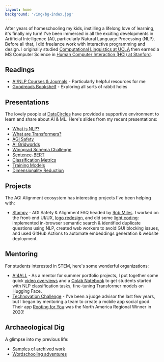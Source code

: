 ```yaml
---
layout: home
background: '/img/bg-index.jpg'
---
```


After years of homeschooling my kids, instilling a lifelong love of learning, it's finally my turn! I've been immersed in all the exciting developments in Artificial Intelligence (AI), particularly Natural Language Processing (NLP). Before all that, I did freelance work with interactive programming and design. I originally studied [Computational Linguistics at UCLA](https://linguistics.ucla.edu/) then earned a MS Computer Science in [Human Computer Interaction (HCI) at Stanford](https://hci.stanford.edu/).

## Readings

- [AI/NLP Courses & Journals](/resources) - Particularly helpful resources for me
- [Goodreads Bookshelf](https://www.goodreads.com/review/list/150236560-ccstan99?shelf=read) - Exploring all sorts of rabbit holes

## Presentations

The lovely people at [DataCircles](https://datacircles.org/) have provided a supportive environment to learn and share about AI & ML. Here's slides from my recent presentations:

- [What is NLP?](https://www.youtube.com/watch?v=Q3N7zoIcjtw&list=PLSGYwl5_qS6jEhXHXuEymvNYvrFuD2BOG&index=1)
- [What are Transformers?](https://www.youtube.com/watch?v=bedJ9bQBG6s&list=PLSGYwl5_qS6jEhXHXuEymvNYvrFuD2BOG&index=2)
- [AGI Safety](/docs/JournalClub%202022-03-02%20AGI%20Safety.pdf)
- [AI Gridworlds](/docs/JournalClub%202022-03-30%20AI%20Gridworlds.pdf)
- [Winograd Schema Challenge](/docs/JournalClub%202022-05-25%20NLP.pdf)
- [Sentence-BERT](/docs/JournalClub%202022-07-27%20SBERT.pdf)
- [Classification Metrics](/docs/HOML%20Ch3.pdf)
- [Training Models](/docs/HOML%20Ch4.pdf)
- [Dimensionality Reduction](/docs/HOML%20Ch8.pdf)

## Projects

The AGI Alignment ecosystem has interesting projects I've been helping with:

- [Stampy](ui.stampy.ai) - AGI Safety & Alignment FAQ headed by [Rob Miles](https://www.youtube.com/c/RobertMilesAI). I worked on the front-end UI/UX, [logo redesign](https://github.com/StampyAI/StampyAIAssets), and did some [light coding](https://github.com/StampyAI/stampy-ui): implemented in-browser semantic search & identified duplicate questions using NLP, created web workers to avoid GUI blocking issues, and used GitHub Actions to automate embeddings generation & website deployment.

## Mentoring

For students interested in STEM, here's some wonderful organizations:

- [AI4ALL](https://ai-4-all.org/) - As a mentor for summer portfolio projects, I put together some quick [video overviews](https://www.youtube.com/watch?v=Q3N7zoIcjtw&list=PLSGYwl5_qS6jEhXHXuEymvNYvrFuD2BOG&index=1) and a [Colab Notebook](https://colab.research.google.com/github/ccstan99/ccstan99.github.io/blob/main/docs/Hugging_Face_Text_Classification_TUTORIAL_.ipynb) to get students started with NLP classification tasks, fine-tuning Transformer models on Hugging Face.
- [Technovation Challenge](https://www.technovation.org/) - I've been a judge advisor the last few years, but I began by mentoring a team to create a mobile app social good. Their app [Rooting for You](https://sites.google.com/view/code-work-ahead/) was the North America Regional Winner in 2020!

## Archaeological Dig

A glimpse into my previous life:

- [Samples of archived work](/2022/01/01/archive.html)
- [Wordschooling adventures](https://www.cheng2.com/blog/)
